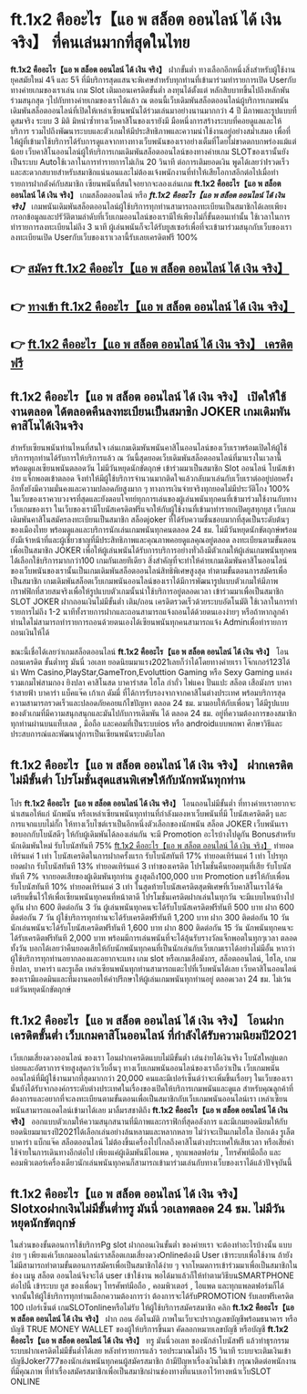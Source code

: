 # ft.1x2 คืออะไร【แอ พ สล็อต ออนไลน์ ได้ เงิน จริง】  ที่คนเล่นมากที่สุดในไทย

**ft.1x2 คืออะไร【แอ พ สล็อต ออนไลน์ ได้ เงิน จริง】** ฝากขั้นต่ำ  ทางเลือกอีกหนึ่งสิ่งสำหรับผู้ใช้งานยุคสมัยใหม่ 4จี และ 5จี ที่มีบริการสุดแสนจะพิเศษสำหรับทุกท่านที่เข้ามาร่วมทำรายการเปิด Userกับทางค่ายเกมของเราเล่น เกม Slot  เติมถอนเครดิตขั้นต่ำ ลงทุนได้ตั้งแต่ หลักสิบบาทขึ้นไปถึงหลักพัน ร่วมสนุกสุด ๆไปกับทางค่ายเกมของเราได้แล้ว ณ ตอนนี้เว็บเดิมพันสล็อตออนไลน์ผู้บริการเกมพนันเดิมพันสล็อตออนไลน์ที่เปิดให้เหล่าเซียนพนันได้ร่วมเล่นมาอย่างนานมากกว่า 4 ปี มีภาพและรูปแบบที่ดูสมจริง ระบบ 3 มิติ
มิหนำซ้ำทางเว็บคาสิโนของเรายังมี มือหนึ่งการสร้างระบบที่คอยดูแลและให้บริการ  รวมไปถึงพัฒนาระบบและตัวเกมให้มีประสิทธิภาพและความน่าใช้งานอยู่อย่างสม่ำเสมอ เพื่อที่ให้ผู้ที่เข้ามาใช้บริการได้รับการดูแลจากทางทางเว็บพนันของเราอย่างเต็มที่โดยไม่ขาดตกบกพร่องแม้แต่น้อย เว็บคาสิโนออนไลน์ผู้ให้บริการเกมเดิมพันสล็อตออนไลน์ของทางค่ายเกม  SLOTของเรานั้นยังเป็นระบบ Autoใช้เวลาในการทำรายการไม่เกิน 20 วินาที ต่อการเติมยอดเงิน พูดได้เลยว่าIรวดเร็วและสะดวกสบายสำหรับสมาชิกแน่นอนและไม่ต้องแจ้งพนักงานที่ทำให้เสียโอกาสอีกต่อไปเมื่อทำรายการฝากตังค์กับสมาชิก
เซียนพนันที่สนใจอยากจะลองเล่นเกม **ft.1x2 คืออะไร【แอ พ สล็อต ออนไลน์ ได้ เงิน จริง】** เกมสล็อตออนไลน์ หรือ ***ft.1x2 คืออะไร【แอ พ สล็อต ออนไลน์ ได้ เงิน จริง】*** เกมพนันเดิมพันสล็อตออนไลน์ผู้ใช้บริการทุกท่านสามารถลงทะเบียนเป็นสมาชิกได้เลยเพียงกรอกข้อมูลและปรัวัติตามลำดับที่เว็บเกมออนไลน์ของเรามีให้เพียงไม่กี่ขั้นตอนเท่านั้น ใช้เวลาในการทำรายการลงทะเบียนไม่ถึง 3 นาที ผู้เล่นพนันก็จะได้รับยูสเซอร์เพื่อที่จะเข้ามาร่วมสนุกกับเว็บของเราลงทะเบียนเปิด Userกับเว็บของเราเวลานี้รับเลยเครดิตฟรี 100%

## 👉 [สมัคร ft.1x2 คืออะไร【แอ พ สล็อต ออนไลน์ ได้ เงิน จริง】](https://archa888.com/)
## 👉 [ทางเข้า ft.1x2 คืออะไร【แอ พ สล็อต ออนไลน์ ได้ เงิน จริง】](https://archa888.com/)
## 👉 [ft.1x2 คืออะไร【แอ พ สล็อต ออนไลน์ ได้ เงิน จริง】 เครดิตฟรี](https://archa888.com/)

## ft.1x2 คืออะไร【แอ พ สล็อต ออนไลน์ ได้ เงิน จริง】 เปิดให้ใช้งานตลอด ได้ตลอดคืนลงทะเบียนเป็นสมาชิก JOKER เกมเดิมพันคาสิโนได้เงินจริง

สำหรับเซียนพนันท่านไหนที่สนใจ เล่นเกมเดิมพันพนันคาสิโนออนไลน์ของเว็บเราพร้อมเปิดให้ผู้ใช้บริการทุกท่านได้รับการให้บริการแล้ว ณ วันนี้สุดยอดเว็บเดิมพันสล็อตออนไลน์ที่มาแรงในเวลานี้ พร้อมดูแลเซียนพนันตลอดวัน ไม่มีวันหยุดนักขัตฤกษ์ เข้าร่วมมาเป็นสมาชิก Slot ออนไลน์ โบนัสเข้าง่าย แจ็กพอตเข้าตลอด จึงทำให้มีผู้ใช้บริการจำนวนมากติดใจแล้วกลับมาเล่นกับเว็บเราต่ออยู่บ่อยครั้ง อีกทั้งยังมีความมั่นคงและความปลอดภัยสูงมาก ๆ ทางการเงินจ่ายจริงทุกยอดไม่มีประวัติโกง 100% ในเว็บของเราควบวงจรที่สุดและยังตอบโจทย์ทุกการเล่นของผู้เล่นพนันทุกคนที่เข้ามาร่วมใช้งานกับทางเว็บเกมของเรา
ในเว็บของเรามีโบนัสเครดิตฟรีแจกให้กับผู้ใช้งานที่เข้ามาทำรายกเปิดยูสทุกยูส เว็บเกมเดิมพันคาสิโนสมัครลงทะเบียนเป็นสมาชิก สล็อตjoker ที่ได้รับความชื่นชอบมากที่สุดเป็นระดับต้นๆของเมืองไทย พร้อมดูแลและบริการนักเล่นเกมพนันทุกคนตลอด 24 ชม. ไม่มีวันหยุดนักขัตฤกษ์พร้อมยังมีเจ้าหน้าที่และผู้เชี่ยวชาญที่มีประสิทธิภาพและคุณภาพคอยดูแลคุณอยู่ตลอด ลงทะเบียนตามขั้นตอนเพื่อเป็นสมาชิก JOKER เพื่อให้ผู้เล่นพนันได้รับการบริการอย่างทั่วถึงมีตัวเกมให้ผู้เล่นเกมพนันทุกคนได้เลือกใช้บริการมากกว่า100 เกมกันเลยทีเดียว
สิ่งสำคัญที่จะทำให้ค่ายเกมเดิมพันคาสิโนออนไลน์ของเว็บพนันของเรานั้นเป็นเกมเดิมพันสล็อตออนไลน์สิทธิพิเศษสูงสุด ทำตามขั้นตอนการสมัครเพื่อเป็นสมาชิก  เกมเดิมพันสล็อตเว็บเกมพนันออนไลน์ของเราได้มีการพัฒนารูปแบบตัวเกมให้มีภาพกราฟฟิกที่สวยสมจริงเพื่อให้รูปแบบตัวเกมนั้นน่าใช้บริการอยู่ตลอดเวลา เข้าร่วมมาเพื่อเป็นสมาชิก SLOT JOKER ฝากถอนเงินไม่มีขั้นต่ำ เติม/ถอน เครดิตรวดเร็วด้วยระบบอัตโนมัติ ใช้เวลาในการทำรายการไม่ถึง 1-2 นาทีทั้งรายการฝากและถอนสามารถแจ้งถอนได้ด้วยตนเองง่ายๆ หรือถ้าหากลูกค้าท่านใดไม่สามารถทำรายการถอนด้วยตนเองได้เซียนพนันทุกคนสามารถแจ้ง Adminเพื่อทำรายการถอนเงินให้ได้

ขณะนี้เชื่อได้เลยว่าเกมสล็อตออนไลน์ **ft.1x2 คืออะไร【แอ พ สล็อต ออนไลน์ ได้ เงิน จริง】** โอนถอนเครดิต ขั้นต่ำทรู มันนี่ วอเลท ยอดนิยมมาแรง2021เลยก็ว่าได้โดยทางค่ายเรา โจ๊กเกอร์123ได้นำ  Wm Casino,PlayStar,GameTron,Evoluttion Gaming หรือ Sexy Gaming แหล่งรวมเกมไพ่สามกอง  ยิงปลา คาสิโนสด บาคาร่าสด ไฮโล กำถั่ว ไพ่แคง ปั่นแปะ สล็อต เสือมังกร บาคาร่าสายฟ้า บาคาร่า แบ็คแจ๊ค เก้าเก ดัมมี่ ที่ได้การรับรองจากจากคาสิโนต่างประเทศ พร้อมบริการสุดความสามารถรวดเร็วและปลอดภัยคอยแก้ไขปัญหา ตลอด 24 ชม. มามอบให้กับเพื่อนๆ ได้มีรูปแบบของตัวเกมที่มีความสนุกสนุกและมันไปกับการเดิมพัน ได้ ตลอด 24 ชม. อยู่ที่ความต้องการของสมาชิกทุกท่านผ่านบนแท็บเลต , มือถือ และคอมที่เป็นระบบios หรือ androidแบบพกพา ศึกษาวิธีและประสบการณ์และพัฒนาสู่การเป็นเซียนพนันระบดับโลก

## ft.1x2 คืออะไร【แอ พ สล็อต ออนไลน์ ได้ เงิน จริง】 ฝากเครดิตไม่มีขั้นต่ำ โปรโมชั่นสุดแสนพิเศษให้กับนักพนันทุกท่าน

โปร **ft.1x2 คืออะไร【แอ พ สล็อต ออนไลน์ ได้ เงิน จริง】** โอนถอนไม่มีขั้นต่ำ ที่ทางค่ายเราอยากจะนำเสนอให้แก่  นักพนัน หรือเหล่าเซียนพนันทุกท่านที่กำลังมองหาเว็บพนันที่มี โบนัสเครดิตดีๆ และการแจกแบบไม่กั๊ก ให้ทางเว็บไซต์เราเป็นอีกหนึ่งตัวเลือกของนักพนัน สล็อต JOKER เว็บพนันเรา ขอบอกกับโบนัสดีๆ ให้กับผู้เดิมพันได้ลองเล่นกัน จะมี Promotion อะไรบ้างไปดูกัน
Bonusสำหรับนักเดิมพันใหม่ รับโบนัสทันที 75% [ft.1x2 คืออะไร【แอ พ สล็อต ออนไลน์ ได้ เงิน จริง】](https://archa888.com/) ทำยอดเทิร์นแค่ 1 เท่า
โบนัสเครดิตในการฝากครั้งแรก รับโบนัสทันที 17% ทำยอดเทิร์นแค่ 1 เท่า
โปรทุกยอดฝาก รับโบนัสทันที 13% ทำยอดเทิร์นแค่ 3 เท่าของเครดิต
โปรโมชั่นคืนยอดทุนที่เสีย รับโบนัสทันที 7% จากยอดเสียของผู้เดิมพันทุกท่าน สูงสุดถึง100,000 บาท
 Promotion แชร์ให้กับเพื่อน รับโบนัสทันที 10% ทำยอดเทิร์นแค่ 3 เท่า
ในสุดท้ายโบนัสเครดิตสุดพิเศษที่เว็บคาสิโนเราได้จัดเตรียมขึ้นไว้ให้เพื่อเซียนพนันทุกคนที่หน้าตาดี โปรโมชั่นเครดิตฝากเล่นในทุกวัน จะมีแบบไหนบ้างไปดูกัน
ฝาก 600 ติดต่อกัน 3 วัน ผู้เล่นพนันทุกคนจะได้รับโบนัสเครดิตฟรีทันที 500 บาท
ฝาก 600 ติดต่อกัน 7 วัน ผู้ใช้บริการทุกท่านจะได้รับเครดิตฟรีทันที 1,200 บาท
ฝาก 300 ติดต่อกัน 10 วัน นักเล่นพนันจะได้รับโบนัสเครดิตฟรีทันที 1,600 บาท
ฝาก 800 ติดต่อกัน 15 วัน นักพนันทุกคนจะได้รับเครดิตฟรีทันที 2,000 บาท
พร้อมมีการเล่นพนันที่จะได้ลุ้นรับรางวัลแจ็กพอตในทุกๆเวลา ตลอดทั้งวัน บอกได้เลยว่าคืนยอดเสียให้กับนักพนันทุกคนที่เป็นนักเล่นกับเว็บเกมเราได้อย่างไม่มีอั้น หากว่าผู้ใช้บริการทุกท่านอยากลองและอยากจะแทง เกม slot  หรือเกมเสือมังกร, สล็อตออนไลน์, ไฮโล, เกมยิงปลา, บาคาร่า และรูเล็ต เหล่าเซียนพนันทุกท่านสามารถแตะไปที่เว็บพนันได้เลย เว็บคาสิโนออนไลน์ของเรามีแอดมินและทีมงานคอยให้คำปรึกษาให้ผู้เล่นเกมพนันทุกท่านอยู่ ตลอดเวลา 24 ชม. ไม่เว้นแต่วันหยุดนักขัตฤกษ์

## ft.1x2 คืออะไร【แอ พ สล็อต ออนไลน์ ได้ เงิน จริง】 โอนฝากเครดิตขั้นต่ำ  เว็บเกมคาสิโนออนไลน์ ที่กำลังได้รับความนิยมปี2021

เว็บเกมเสี่ยงดวงออนไลน์ ของเรา โอนฝากเครดิตแบบไม่มีขั้นต่ำ เล่นง่ายได้เงินจริง โบนัสใหญ่แตกบ่อยและอัตราการจ่ายสูงสุดกว่าเว็บอื่นๆ ทางเว็บเกมพนันออนไลน์ของเราถือว่าเป็น เว็บเกมพนันออนไลน์ที่มีผู้ใช้งานมากที่สุดมากกว่า 20,000 คนและมีเปอร์เซ็นต์ว่าจะเพิ่มขึ้นเรื่อยๆ ในเว็บของเรานั้นยังได้รับจากองค์กรระดับต่างประเทศในเรื่องของเปิดให้บริการเกมพนันและดูแล สำหรับคุณลูกค้าที่ต้องการและอยากที่จะลงทะเบียนตามขั้นตอนเพื่อเป็นสมาชิกกับเว็บเกมพนันออนไลน์เรา เหล่าเซียนพนันสามารถแอดไลน์เข้ามาได้เลย
	มาลิ้มรสชาติถึง **ft.1x2 คืออะไร【แอ พ สล็อต ออนไลน์ ได้ เงิน จริง】** ออกแบบตัวเกมให้ความสนุกสนานที่มีภาพและกราฟิกที่สุดอลังการ และมีเกมยอดนิยมให้กับยอดนิยมมาแรงปี2021ได้เลือกเล่นอย่างล้นหลามและหลากหลาย  ไม่ว่าจะเป็นเกมไฮโล ป๊อกเด้ง รูเล็ต บาคาร่า แบ็กแจ๊ค สล็อตออนไลน์ ไม่ต้องขึ้นเครื่องไปไกลถึงคาสิโนต่างประเทศให้เสียเวลา หรือเสียค่าใช้จ่ายในการเดินทางอีกต่อไป เพียงแค่ผู้เดิมพันมีไอแพด , ทุกแพลตฟอร์ม , โทรศัพท์มือถือ และคอมพิวเตอร์เครื่องเดียวนักเล่นพนันทุกคนก็สามารถเข้ามาร่วมเล่นกับทางเว็บของเราได้แล้วปัจจุบันนี้

## ft.1x2 คืออะไร【แอ พ สล็อต ออนไลน์ ได้ เงิน จริง】 Slotxoฝากเงินไม่มีขั้นต่ำทรู มันนี่ วอเลทตลอด 24 ชม. ไม่มีวันหยุดนักขัตฤกษ์

ในส่วนของขั้นตอนการใช้บริการPg slot ฝากถอนเงินขั้นต่ำ ของค่ายเรา จะต้องทำอะไรบ้างนั้น แบบง่าย ๆ เพียงแค่เว็บเกมออนไลน์เราสล็อตเกมเสี่ยงดวงOnlineต้องมี User เข้าระบบเพื่อใช้งาน ถ้ายังไม่มีสามารถทำตามขั้นตอนการสมัครเพื่อเป็นสมาชิกได้ง่าย ๆ จากโหมดการเข้าร่วมมาเพื่อเป็นสมาชิกในช่อง เมนู สล็อต ออนไลน์จึงจะได้ user เข้าใช้งาน พอได้มาแล้วก็ให้ทำตามวิธีบนSMARTPHONE ต่อไปนี้
เข้าระบบ ยูส  ของเพื่อนๆ โทรศัพท์มือถือ , คอมพิวเตอร์ , ไอแพด และทุกแพลตฟอร์มก็ได้
จากนั้นให้ผู้ใช้บริการทุกท่านเลือกความต้องการว่า ต้องการจะได้รับPROMOTION รับเลยฟรีเครดิต 100 เปอร์เซ็นต์  เกมSLOTonlineหรือไม่รับ
ให้ผู้ใช้บริการสมัครสมาชิก คลิก **ft.1x2 คืออะไร【แอ พ สล็อต ออนไลน์ ได้ เงิน จริง】** ฝาก ถอน  อัตโนมัติ ภาพในเว็บจะปรากฏเลขบัญชีพร้อมธนาคาร หรือบัญชี TRUE MONEY WALLET ของผู้ให้บริการขึ้นมา
คัดลอกหมายเลขบัญชี หรือบัญชี **ft.1x2 คืออะไร【แอ พ สล็อต ออนไลน์ ได้ เงิน จริง】** ทรู มันนี่วอเลท ของนักล่าโบนัสฟรี แล้วทำธุรกรรมระบบฝากเครดิตไม่มีขั้นต่ำได้เลย
หลังทำรายการแล้ว รอประมาณไม่ถึง 15 วินาที ระบบจะเติมเงินเข้าบัญชีJoker777ของนักเล่นพนันทุกคนผู้สมัครสมาชิก
ถ้ามีปัญหาเรื่องเงินไม่เข้า กรุณาติดต่อพนักงานที่มีคุณภาพ ที่ทำเรื่องสมัครสมาชิกเพื่อเป็นสมาชิกผ่านช่องทางที่แนบเอาไว้ทางหน้าเว็บSLOT ONLINE


